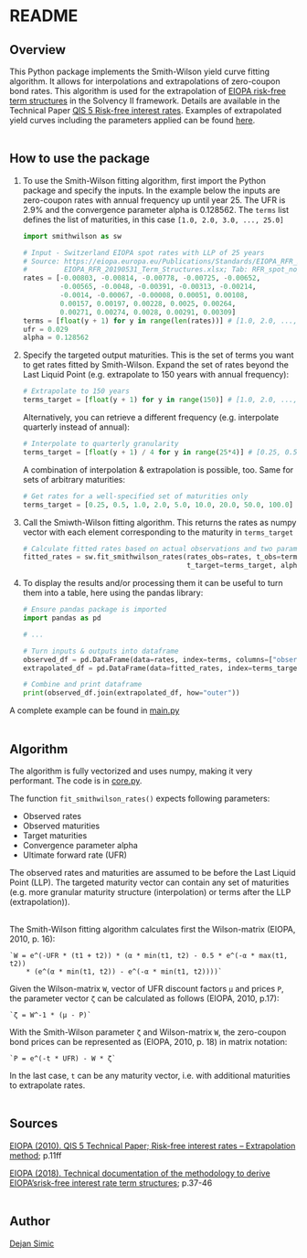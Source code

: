 # README
## Overview
This Python package implements the Smith-Wilson yield curve fitting algorithm. It allows for interpolations and extrapolations of zero-coupon bond rates. This algorithm is used for the extrapolation of [EIOPA risk-free term structures](https://eiopa.europa.eu/Publications/Standards/Technical%20Documentation%20(31%20Jan%202018).pdf) in the Solvency II framework. Details are available in the Technical Paper [QIS 5  Risk-free interest rates](https://eiopa.europa.eu/Publications/QIS/ceiops-paper-extrapolation-risk-free-rates_en-20100802.pdf). Examples of extrapolated yield curves including the parameters applied can be found [here](https://eiopa.europa.eu/Publications/Standards/EIOPA_RFR_20190531.zip).
<br /><br />

## How to use the package
1. To use the Smith-Wilson fitting algorithm, first import the Python package and specify the inputs. In the example below the inputs are zero-coupon rates with annual frequency up until year 25. The UFR is 2.9% and the convergence parameter alpha is 0.128562. The `terms` list defines the list of maturities, in this case `[1.0, 2.0, 3.0, ..., 25.0]`
    ```py
    import smithwilson as sw

    # Input - Switzerland EIOPA spot rates with LLP of 25 years
    # Source: https://eiopa.europa.eu/Publications/Standards/EIOPA_RFR_20190531.zip
    #         EIOPA_RFR_20190531_Term_Structures.xlsx; Tab: RFR_spot_no_VA
    rates = [-0.00803, -0.00814, -0.00778, -0.00725, -0.00652,
             -0.00565, -0.0048, -0.00391, -0.00313, -0.00214,
             -0.0014, -0.00067, -0.00008, 0.00051, 0.00108,
             0.00157, 0.00197, 0.00228, 0.0025, 0.00264,
             0.00271, 0.00274, 0.0028, 0.00291, 0.00309]
    terms = [float(y + 1) for y in range(len(rates))] # [1.0, 2.0, ..., 25.0]
    ufr = 0.029
    alpha = 0.128562

    ```

1. Specify the targeted output maturities. This is the set of terms you want to get rates fitted by Smith-Wilson.
   Expand the set of rates beyond the Last Liquid Point (e.g. extrapolate to 150 years with annual frequency):
   ```py
   # Extrapolate to 150 years
   terms_target = [float(y + 1) for y in range(150)] # [1.0, 2.0, ..., 150.0]
   ```

   Alternatively, you can retrieve a different frequency (e.g. interpolate quarterly instead of annual):
   ```py
   # Interpolate to quarterly granularity
   terms_target = [float(y + 1) / 4 for y in range(25*4)] # [0.25, 0.5, ..., 25.0]
   ```

   A combination of interpolation & extrapolation is possible, too. Same for sets of arbitrary maturities:
   ```py
   # Get rates for a well-specified set of maturities only
   terms_target = [0.25, 0.5, 1.0, 2.0, 5.0, 10.0, 20.0, 50.0, 100.0]
   ```

1. Call the Smiwth-Wilson fitting algorithm. This returns the rates as numpy vector with each element corresponding to the maturity in `terms_target`
   ```py
   # Calculate fitted rates based on actual observations and two parametes alpha & UFR
   fitted_rates = sw.fit_smithwilson_rates(rates_obs=rates, t_obs=terms,
                                           t_target=terms_target, alpha=alpha, ufr=ufr)
   ```

1. To display the results and/or processing them it can be useful to turn them into a table, here using the pandas library:
   ```py
   # Ensure pandas package is imported
   import pandas as pd

   # ...

   # Turn inputs & outputs into dataframe
   observed_df = pd.DataFrame(data=rates, index=terms, columns=["observed"])
   extrapolated_df = pd.DataFrame(data=fitted_rates, index=terms_target, columns=["extrapolated"])

   # Combine and print dataframe
   print(observed_df.join(extrapolated_df, how="outer"))
   ```

A complete example can be found in [main.py](https://github.com/simicd/smith-wilson-py/blob/master/main.py)
<br /><br />

## Algorithm
The algorithm is fully vectorized and uses numpy, making it very performant. The code is in [core.py](https://github.com/simicd/smith-wilson-py/blob/master/smithwilson/core.py).

The function `fit_smithwilson_rates()` expects following parameters:
- Observed rates
- Observed maturities
- Target maturities
- Convergence parameter alpha
- Ultimate forward rate (UFR)

The observed rates and maturities are assumed to be before the Last Liquid Point (LLP). The targeted maturity vector can
contain any set of maturities (e.g. more granular maturity structure (interpolation) or terms after the LLP (extrapolation)).
<br /><br />


The Smith-Wilson fitting algorithm calculates first the Wilson-matrix (EIOPA, 2010, p. 16):

    `W = e^(-UFR * (t1 + t2)) * (α * min(t1, t2) - 0.5 * e^(-α * max(t1, t2))
        * (e^(α * min(t1, t2)) - e^(-α * min(t1, t2))))`

Given the Wilson-matrix `W`, vector of UFR discount factors `μ` and prices `P`, the parameter vector `ζ` can be calculated as follows (EIOPA, 2010, p.17):

    `ζ = W^-1 * (μ - P)`

With the Smith-Wilson parameter `ζ` and Wilson-matrix `W`, the zero-coupon bond prices can be represented as (EIOPA, 2010, p. 18) in matrix notation:

    `P = e^(-t * UFR) - W * ζ`

In the last case, `t` can be any maturity vector, i.e. with additional maturities to extrapolate rates.
<br /><br />

## Sources
[EIOPA (2010). QIS 5 Technical Paper; Risk-free interest rates – Extrapolation method](https://eiopa.europa.eu/Publications/QIS/ceiops-paper-extrapolation-risk-free-rates_en-20100802.pdf); p.11ff

[EIOPA (2018). Technical documentation of the methodology to derive EIOPA’srisk-free interest rate term structures](https://eiopa.europa.eu/Publications/Standards/Technical%20Documentation%20(31%20Jan%202018).pdf); p.37-46
<br /><br />

## Author
[Dejan Simic](https://www.linkedin.com/in/dejsimic/)
